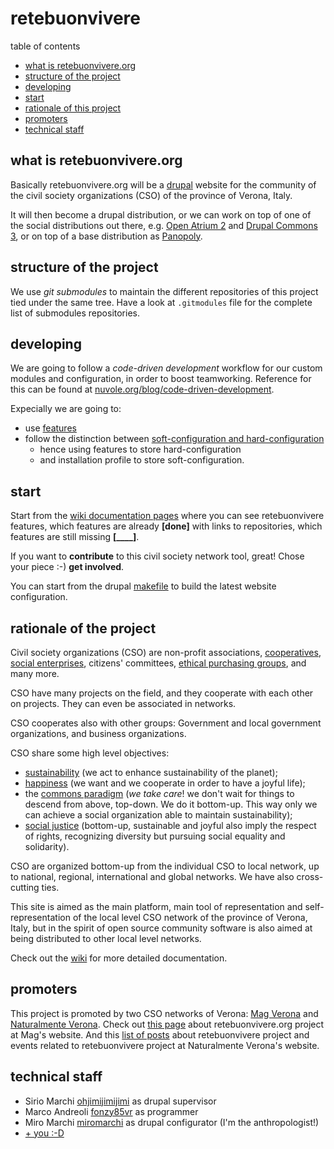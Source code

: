 retebuonvivere
==============
table of contents
* [what is retebuonvivere.org](https://github.com/fonzy85vr/retebuonvivere#what-is-retebuonvivereorg)
* [structure of the project](https://github.com/fonzy85vr/retebuonvivere#structure-of-the-project)
* [developing](https://github.com/fonzy85vr/retebuonvivere#developing)
* [start](https://github.com/fonzy85vr/retebuonvivere#start)
* [rationale of this project](https://github.com/fonzy85vr/retebuonvivere#rationale-of-the-project)
* [promoters](https://github.com/fonzy85vr/retebuonvivere#promoters)
* [technical staff](https://github.com/fonzy85vr/retebuonvivere#technical-staff)

what is retebuonvivere.org
--------------------------
Basically retebuonvivere.org will be a [drupal][6] website for the community of the civil society organizations (CSO) of the province of Verona, Italy. 

It will then become a drupal distribution, or we can work on top of one of the social distributions out there, e.g. [Open Atrium 2][4] and [Drupal Commons 3][8], or on top of a base distribution as [Panopoly][7].

structure of the project
------------------------
We use *git submodules* to maintain the different repositories of this project tied under the same tree.
Have a look at `.gitmodules` file for the complete list of submodules repositories.

developing
----------
We are going to follow a *code-driven development* workflow for our custom modules and configuration, in order to boost teamworking. 
Reference for this can be found at [nuvole.org/blog/code-driven-development][1]. 

Expecially we are going to:
* use [features][3]
* follow the distinction between [soft-configuration and hard-configuration][2]
  * hence using features to store hard-configuration 
  * and installation profile to store soft-configuration.

start
-----
Start from the [wiki documentation pages][9] where you can see retebuonvivere features, which features are already **[done]** with links to repositories, which features are still missing **[____]**.

If you want to **contribute** to this civil society network tool, great! Chose your piece :-) **get involved**.

You can start from the drupal [makefile][5] to build the latest website configuration.

rationale of the project
------------------------
Civil society organizations (CSO) are non-profit associations, [cooperatives][23], [social enterprises][22], citizens' committees, [ethical purchasing groups][11], and many more.

CSO have many projects on the field, and they cooperate with each other on projects. They can even be associated in networks.

CSO cooperates also with other groups: Government and local government organizations, and business organizations. 

CSO share some high level objectives: 
* [sustainability][12] (we act to enhance sustainability of the planet); 
* [happiness][13] (we want and we cooperate in order to have a joyful life);
* the [commons paradigm][10] (*we take care*! we don't wait for things to descend from above, top-down. We do it bottom-up. This way only we can achieve a social organization able to maintain sustainability);
* [social justice][14] (bottom-up, sustainable and joyful also imply the respect of rights, recognizing diversity but pursuing social equality and solidarity).

CSO are organized bottom-up from the individual CSO to local network, up to national, regional, international and global networks. We have also cross-cutting ties.

This site is aimed as the main platform, main tool of representation and self-representation of the local level CSO network of the province of Verona, Italy, but in the spirit of open source community software is also aimed at being distributed to other local level networks.

Check out the [wiki][9] for more detailed documentation.

promoters
---------
This project is promoted by two CSO networks of Verona: [Mag Verona][15] and [Naturalmente Verona][16]. 
Check out [this page][17] about retebuonvivere.org project at Mag's website.
And this [list of posts][18] about retebuonvivere project and events related to retebuonvivere project at Naturalmente Verona's website.

technical staff
---------------
* Sirio Marchi [ohjimijimijimi][19] as drupal supervisor
* Marco Andreoli [fonzy85vr][20] as programmer
* Miro Marchi [miromarchi][21] as drupal configurator (I'm the anthropologist!)
* [+ you :-D](https://github.com/fonzy85vr/retebuonvivere/edit/master/README.md#start)


[1]: http://nuvole.org/blog/code-driven-development
[2]: http://nuvole.org/blog/2012/feb/07/hard-and-soft-configuration-drupal-distributions
[3]: http://nuvole.org/blog/2010/aug/24/features-based-development-workflow
[4]: https://drupal.org/project/openatrium
[5]: https://github.com/miromarchi/rbv_drupal_make
[6]: https://drupal.org/
[7]: https://drupal.org/project/panopoly
[8]: https://drupal.org/project/commons
[9]: https://github.com/fonzy85vr/retebuonvivere/wiki
[10]: https://en.wikipedia.org/wiki/Commons
[11]: https://en.wikipedia.org/wiki/Ethical_purchasing_groups
[12]: https://en.wikipedia.org/wiki/Sustainability
[13]: https://en.wikipedia.org/wiki/Happiness
[14]: https://en.wikipedia.org/wiki/Social_justice
[15]: http://www.magverona.it/
[16]: http://www.naturalmenteverona.org/
[17]: http://www.magverona.it/la-rete-del-buon-vivere-org/
[18]: http://www.naturalmenteverona.org/tag/portale-del-terzo-settore/
[19]: https://github.com/ohjimijimijimi
[20]: https://github.com/fonzy85vr
[21]: https://github.com/miromarchi
[22]: https://en.wikipedia.org/wiki/Social_entrepreneurship
[23]: https://en.wikipedia.org/wiki/Cooperative
